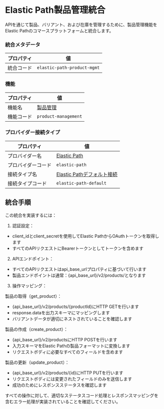 # Elastic Path製品管理統合
APIを通じて製品、バリアント、および在庫を管理するために、製品管理機能をElastic Pathのコマースプラットフォームと統合します。

### 統合メタデータ
| プロパティ | 値 |
|----------|------|
| 統合コード | `elastic-path-product-mgmt` |

### 機能
| プロパティ | 値 |
|----------|------|
| 機能名 | [製品管理](../capability/product-management.md) |
| 機能コード | `product-management` |

### プロバイダー接続タイプ
| プロパティ | 値 |
|----------|------|
| プロバイダー名 | [Elastic Path](../provider/elastic-path.md) |
| プロバイダーコード | `elastic-path` |
| 接続タイプ名 | [Elastic Pathデフォルト接続](../provider/elastic-path.md#elastic-path-default) |
| 接続タイプコード | `elastic-path-default` |

## 統合手順
この統合を実装するには：

1. 認証設定：
- client_idとclient_secretを使用してElastic PathからOAuthトークンを取得します
- すべてのAPIリクエストにBearerトークンとしてトークンを含めます

2. APIエンドポイント：
- すべてのAPIリクエストはapi_base_urlプロパティに基づいて行います
- 製品エンドポイントは通常：{api_base_url}/v2/products/となります

3. 操作マッピング：

製品の取得（get_product）：
- {api_base_url}/v2/products/{productId}にHTTP GETを行います
- response.dataを出力スキーマにマッピングします
- バリアントデータが適切にネストされていることを確認します

製品の作成（create_product）：
- {api_base_url}/v2/productsにHTTP POSTを行います
- 入力スキーマをElastic Pathの製品フォーマットに変換します
- リクエストボディに必要なすべてのフィールドを含めます

製品の更新（update_product）：
- {api_base_url}/v2/products/{id}にHTTP PUTを行います
- リクエストボディには変更されたフィールドのみを送信します
- 成功のためにレスポンスステータスを確認します

すべての操作に対して、適切なステータスコード処理とレスポンスマッピングを含むエラー処理が実装されていることを確認してください。